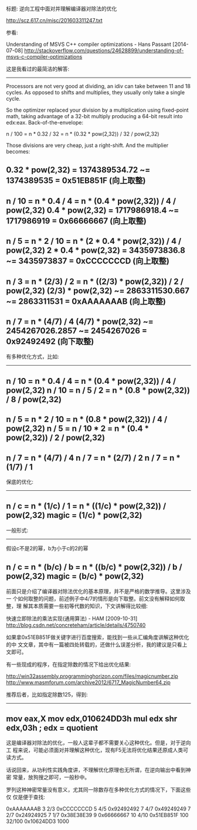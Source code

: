 标题: 逆向工程中面对并理解编译器对除法的优化

http://scz.617.cn/misc/201603311247.txt

参看:

Understanding of MSVS C++ compiler optimizations - Hans Passant [2014-07-08]
http://stackoverflow.com/questions/24628899/understanding-of-msvs-c-compiler-optimizations

这是我看过的最简洁的解答:

--------------------------------------------------------------------------
Processors are not very good at dividing, an idiv can take between 11 and
18 cycles. As opposed to shifts and multiplies, they usually only take a
single cycle.

So the optimizer replaced your division by a multiplication using fixed-point
math, taking advantage of a 32-bit multiply producing a 64-bit result into
edx:eax. Back-of-the-envelope:

n / 100 = n * 0.32 / 32 = n * (0.32 * pow(2,32)) / 32 / pow(2,32)

Those divisions are very cheap, just a right-shift. And the multiplier becomes:

0.32 * pow(2,32) = 1374389534.72 ~= 1374389535 = 0x51EB851F (向上取整)
--------------------------------------------------------------------------
n / 10 = n * 0.4 / 4 = n * (0.4 * pow(2,32)) / 4 / pow(2,32)
0.4 * pow(2,32) = 1717986918.4 ~= 1717986919 = 0x66666667 (向上取整)
--------------------------------------------------------------------------
n / 5 = n * 2 / 10 = n * (2 * 0.4 * pow(2,32)) / 4 / pow(2,32)
2 * 0.4 * pow(2,32) = 3435973836.8 ~= 3435973837 = 0xCCCCCCCD (向上取整)
--------------------------------------------------------------------------
n / 3 = n * (2/3) / 2 = n * ((2/3) * pow(2,32)) / 2 / pow(2,32)
(2/3) * pow(2,32) ~= 2863311530.667 ~= 2863311531 = 0xAAAAAAAB (向上取整)
--------------------------------------------------------------------------
n / 7 = n * (4/7) / 4
(4/7) * pow(2,32) ~= 2454267026.2857 ~= 2454267026 = 0x92492492 (向下取整)
--------------------------------------------------------------------------

有多种优化方式，比如:

--------------------------------------------------------------------------
n / 10 = n * 0.4 / 4 = n * (0.4 * pow(2,32)) / 4 / pow(2,32)
n / 10 = n / 5 / 2 = n * (0.8 * pow(2,32)) / 8 / pow(2,32)
--------------------------------------------------------------------------
n / 5 = n * 2 / 10 = n * (0.8 * pow(2,32)) / 4 / pow(2,32)
n / 5 = n / 10 * 2 = n * (0.4 * pow(2,32)) / 2 / pow(2,32)
--------------------------------------------------------------------------
n / 7 = n * (4/7) / 4
n / 7 = n * (2/7) / 2
n / 7 = n * (1/7) / 1
--------------------------------------------------------------------------

保底的优化:

--------------------------------------------------------------------------
n / c = n * (1/c) / 1 =  n * ((1/c) * pow(2,32)) / pow(2,32)
magic = (1/c) * pow(2,32)
--------------------------------------------------------------------------

一般形式:

--------------------------------------------------------------------------
假设c不是2的幂，b为小于c的2的幂

n / c = n * (b/c) / b = n * ((b/c) * pow(2,32)) / b / pow(2,32)
magic = (b/c) * pow(2,32)
--------------------------------------------------------------------------

前面只是介绍了编译器对除法优化的基本原理，并不是严格的数学推导。这里涉及一
个如何取整的问题，前述例子中4/7的情形是向下取整。前文没有解释如何取整，理
解其本质需要一些初等代数的知识，下文讲解得比较细:

快速立即除法的乘法实现(通用算法) - HAM [2009-10-31]
http://blog.csdn.net/concreteham/article/details/4750740

如果拿0x51EB851F做关键字进行百度搜索，能找到一些从汇编角度讲解这种优化的中
文文章，其中有一篇被四处转载的，还做什么误差分析，我的建议是只看上文即可。

有一些现成的程序，在指定除数的情况下给出优化结果:

http://win32assembly.programminghorizon.com/files/magicnumber.zip
http://www.masmforum.com/archive2012/6717_MagicNumber64.zip

推荐后者，比如指定除数125，得到:

--------------------------------------------------------------------------
mov eax,X
mov edx,010624DD3h
mul edx
shr edx,03h
; edx = quotient
--------------------------------------------------------------------------

这是编译器对除法的优化，一般人这辈子都不需要关心这种优化。但是，对于逆向工
程来说，可能必须面对并理解这种优化，现有F5无法将优化结果还原成人类可读方式。

话说回来，从功利性实践角度讲，不理解优化原理也无所谓，在逆向输出中看到神密
常量，放狗搜之即可，一般秒中。

罗列这种神密常量没有意义，尤其同一除数存在多种优化方式的情况下，下面这些仅
仅是便于查找:

0xAAAAAAAB  3       2/3
0xCCCCCCCD  5       4/5
0x92492492  7       4/7
0x49249249  7       2/7
0x24924925  7       1/7
0x38E38E39  9
0x66666667  10      4/10
0x51EB851F  100     32/100
0x10624DD3  1000